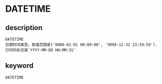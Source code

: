 <!-- 
Licensed to the Apache Software Foundation (ASF) under one
or more contributor license agreements.  See the NOTICE file
distributed with this work for additional information
regarding copyright ownership.  The ASF licenses this file
to you under the Apache License, Version 2.0 (the
"License"); you may not use this file except in compliance
with the License.  You may obtain a copy of the License at

  http://www.apache.org/licenses/LICENSE-2.0

Unless required by applicable law or agreed to in writing,
software distributed under the License is distributed on an
"AS IS" BASIS, WITHOUT WARRANTIES OR CONDITIONS OF ANY
KIND, either express or implied.  See the License for the
specific language governing permissions and limitations
under the License.
-->

# DATETIME
## description
    DATETIME
    日期时间类型，取值范围是['0000-01-01 00:00:00', '9999-12-31 23:59:59'].
    打印的形式是'YYYY-MM-DD HH:MM:SS'

## keyword

    DATETIME
